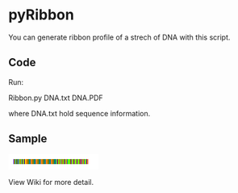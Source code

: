 # pyRibbon
You can generate ribbon profile of a strech of DNA with this script.

## Code

Run:


  Ribbon.py DNA.txt DNA.PDF


where DNA.txt hold sequence information.

## Sample
![](out.png)

View Wiki for more detail.
